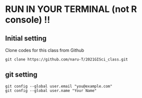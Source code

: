 # RUN IN YOUR TERMINAL (not R console) !!
## Initial setting
Clone codes for this class from Github 
```
git clone https://github.com/naru-T/2021GISci_class.git
```

## git setting
```
git config --global user.email "you@example.com"  
git config --global user.name "Your Name"
```
